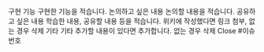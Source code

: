 구현 기능
구현한 기능을 적습니다.
논의하고 싶은 내용
논의할 내용을 적습니다.
공유하고 싶은 내용
학습한 내용, 공유할 내용 등을 적습니다.
위키에 작성했다면 링크 첨부, 없는 경우 삭제
기타
기타 추가할 내용이 있다면 추가합니다.
없는 경우 삭제
Close #이슈번호

